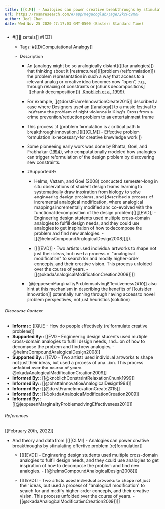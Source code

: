 ```yaml
---
title: [[CLM]] - Analogies can power creative breakthroughs by stimulating effective problem (re)formulation
url: https://roamresearch.com/#/app/megacoglab/page/2kcFc9moF
author: Joel Chan
date: Wed Nov 25 2020 17:17:03 GMT-0500 (Eastern Standard Time)
---
```


- #[[🌲 zettels]] #[[Z]]

    - Tags: #[[D/Computational Analogy]]

    - Description

        - An [analogy might be so analogically distant]([[far analogies]]) that thinking about it [restructures]([[problem (re)formulation]]) the problem representation in such a way that access to a relevant analog or creative idea becomes now “open”, e.g., through relaxing of constraints or [chunk decompositions]([[chunk decomposition]]) ([Knoblich et al, 1999]([[@knoblichConstraintRelaxationChunk1999]])).

        - For example, [[@dorstFrameInnovationCreate2015]] described a case where Designers used an [[analogy]] to a music festival to (re)frame the problem of night violence in King's Cross from a crime prevention/reduction problem to an entertainment frame

        - This process of [problem formulation is a critical path to breakthrough innovation.]([[[[CLM]] - Effective problem formulation is-necessary-for creative knowledge work]])

        - Some pioneering early work was done by Bhatta, Goel, and Prabhakar ([1994]([[@bhattaInnovationAnalogicalDesign1994]])), who computationally modeled how analogies can trigger reformulation of the design problem by discovering new constraints.

        - #SupportedBy

            - Helms, Vattam, and Goel (2008) conducted semester-long in situ observations of student design teams learning to systematically draw inspiration from biology to solve engineering design problems, and [described a process of incremental analogical modification, where analogical mappings incrementally modified and co-evolved with the functional decomposition of the design problem]([[[[EVD]] - Engineering design students used multiple cross-domain analogies to fulfill design needs, and they could use analogies to get inspiration of how to decompose the problem and find new analogies. - [[@helmsCompoundAnalogicalDesign2008]]]]).

            - [[[[EVD]] - Two artists used individual artworks to shape not just their ideas, but used a process of "analogical modification" to search for and modify higher-order concepts, and their creative vision. This process unfolded over the course of years. - [[@okadaAnalogicalModificationCreation2009]]]]

        - [[@jeppesenMarginalityProblemsolvingEffectiveness2010]] also hint at this mechanism in describing the benefits of [[outsider innovation]] potentially running through having access to novel problem perspectives, not just heuristics (solution)

###### Discourse Context

- **Informs::** [[QUE - How do people effectively (re)formulate creative problems]]
- **Supported By::** [[EVD - Engineering design students used multiple cross-domain analogies to fulfill design needs, and...on of how to decompose the problem and find new analogies. - @helmsCompoundAnalogicalDesign2008]]
- **Supported By::** [[EVD - Two artists used individual artworks to shape not just their ideas, but used a process of ana...ion. This process unfolded over the course of years. - @okadaAnalogicalModificationCreation2009]]
- **Informed By::** [[@knoblichConstraintRelaxationChunk1999]]
- **Informed By::** [[@bhattaInnovationAnalogicalDesign1994]]
- **Informed By::** [[@dorstFrameInnovationCreate2015]]
- **Informed By::** [[@okadaAnalogicalModificationCreation2009]]
- **Informed By::** [[@jeppesenMarginalityProblemsolvingEffectiveness2010]]

###### References

[[February 20th, 2022]]

- And theory and data from [[[[CLM]] - Analogies can power creative breakthroughs by stimulating effective problem (re)formulation]]

    - [[[[EVD]] - Engineering design students used multiple cross-domain analogies to fulfill design needs, and they could use analogies to get inspiration of how to decompose the problem and find new analogies. - [[@helmsCompoundAnalogicalDesign2008]]]]

    - [[[[EVD]] - Two artists used individual artworks to shape not just their ideas, but used a process of "analogical modification" to search for and modify higher-order concepts, and their creative vision. This process unfolded over the course of years. - [[@okadaAnalogicalModificationCreation2009]]]]
